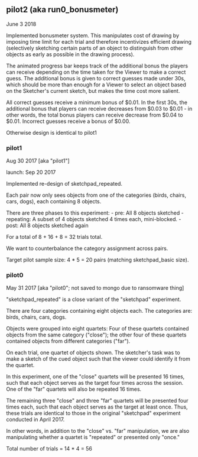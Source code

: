 ## pilot2 (aka run0_bonusmeter)

June 3 2018

Implemented bonusmeter system. This manipulates cost of drawing by imposing time limit for each trial and therefore incentivizes efficient drawing (selectively sketching certain parts of an object to distinguish from other objects as early as possible in the drawing process). 

The animated progress bar keeps track of the additional bonus the players can receive depending on the time taken for the Viewer to make a correct guess. The additional bonus is given to correct guesses made under 30s, which should be more than enough for a Viewer to select an object based on the Sketcher's current sketch, but makes the time cost more salient. 

All correct guesses receive a minimum bonus of $0.01. In the first 30s, the additional bonus that players can receive decreases from $0.03 to $0.01 - in other words, the total bonus players can receive decrease from $0.04 to $0.01. Incorrect guesses receive a bonus of $0.00.

Otherwise design is identical to pilot1


### pilot1

Aug 30 2017 [aka "pilot1"]

launch: Sep 20 2017

Implemented re-design of sketchpad_repeated.

Each pair now only sees objects from one of the categories (birds, chairs, cars, dogs), each containing 8 objects.

There are three phases to this experiment: 
    - pre: All 8 objects sketched 
    - repeating: A subset of 4 objects sketched 4 times each, mini-blocked. 
    - post: All 8 objects sketched again

For a total of 8 + 16 + 8 = 32 trials total.

We want to counterbalance the category assignment across pairs.

Target pilot sample size: 4 * 5 = 20 pairs (matching sketchpad_basic size).


### pilot0

May 31 2017 [aka "pilot0"; not saved to mongo due to ransomware thing]

"sketchpad_repeated" is a close variant of the "sketchpad" experiment.

There are four categories containing eight objects each. The categories are: birds, chairs, cars, dogs.

Objects were grouped into eight quartets: Four of these quartets contained objects from the same category ("close"); the other four of these quartets contained objects from different categories ("far").

On each trial, one quartet of objects shown. The sketcher's task was to make a sketch of the cued object such that the viewer could identify it from the quartet.

In this experiment, one of the "close" quartets will be presented 16 times, such that each object serves as the target four times across the session. One of the "far" quartets will also be repeated 16 times.

The remaining three "close" and three "far" quartets will be presented four times each, such that each object serves as the target at least once. Thus, these trials are identical to those in the original "sketchpad" experiment conducted in April 2017.

In other words, in addition to the "close" vs. "far" manipulation, we are also manipulating whether a quartet is "repeated" or presented only "once."

Total number of trials = 14 * 4 = 56
